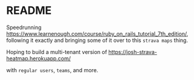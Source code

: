 # README

Speedrunning https://www.learnenough.com/course/ruby_on_rails_tutorial_7th_edition/, following it exactly and bringing some of it over to this `strava maps` thing.

Hoping to build a multi-tenant version of https://josh-strava-heatmap.herokuapp.com/

with `regular users`, `teams`, and more.

